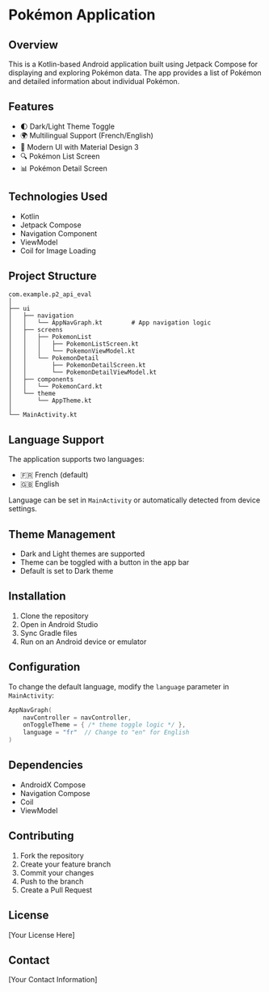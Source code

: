 # Pokémon Application

## Overview

This is a Kotlin-based Android application built using Jetpack Compose for displaying and exploring Pokémon data. The app provides a list of Pokémon and detailed information about individual Pokémon.

## Features

- 🌓 Dark/Light Theme Toggle
- 🌍 Multilingual Support (French/English)
- 📱 Modern UI with Material Design 3
- 🔍 Pokémon List Screen
- 📊 Pokémon Detail Screen

## Technologies Used

- Kotlin
- Jetpack Compose
- Navigation Component
- ViewModel
- Coil for Image Loading

## Project Structure

```
com.example.p2_api_eval
│
├── ui
│   ├── navigation
│   │   └── AppNavGraph.kt        # App navigation logic
│   ├── screens
│   │   ├── PokemonList
│   │   │   ├── PokemonListScreen.kt
│   │   │   └── PokemonViewModel.kt
│   │   └── PokemonDetail
│   │       ├── PokemonDetailScreen.kt
│   │       └── PokemonDetailViewModel.kt
│   ├── components
│   │   └── PokemonCard.kt
│   └── theme
│       └── AppTheme.kt
│
└── MainActivity.kt
```

## Language Support

The application supports two languages:
- 🇫🇷 French (default)
- 🇬🇧 English

Language can be set in `MainActivity` or automatically detected from device settings.

## Theme Management

- Dark and Light themes are supported
- Theme can be toggled with a button in the app bar
- Default is set to Dark theme

## Installation

1. Clone the repository
2. Open in Android Studio
3. Sync Gradle files
4. Run on an Android device or emulator

## Configuration

To change the default language, modify the `language` parameter in `MainActivity`:

```kotlin
AppNavGraph(
    navController = navController, 
    onToggleTheme = { /* theme toggle logic */ },
    language = "fr"  // Change to "en" for English
)
```

## Dependencies

- AndroidX Compose
- Navigation Compose
- Coil
- ViewModel

## Contributing

1. Fork the repository
2. Create your feature branch
3. Commit your changes
4. Push to the branch
5. Create a Pull Request

## License

[Your License Here]

## Contact

[Your Contact Information]
